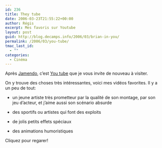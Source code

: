 ```yaml
---
id: 236
title: They tube
date: 2006-03-23T21:55:22+00:00
author: Régis
excerpt: Mes favoris sur Youtube
layout: post
guid: http://blog.decamps.info/2006/03/brian-in-you/
permalink: /2006/03/you-tube/
tmac_last_id:
  - ""
categories:
  - Cinéma
---
```

Après [Jamendo](http://www.jamendo.com/), c&rsquo;est [You tube](http://www.youtube.com/) que je vous invite de nouveau à visiter.

On y trouve des choses très intéressantes, voici mes vidéos favorites. Il y a un peu de tout:

* un jeune artiste très prometteur par la qualité de son montage, par son jeu d&rsquo;acteur, et j&rsquo;aime aussi son scénario absurde
  
* des sportifs ou artistes qui font des exploits
  
* de jolis petits effets spéciaux
  
* des animations humoristiques

Cliquez pour regarer!